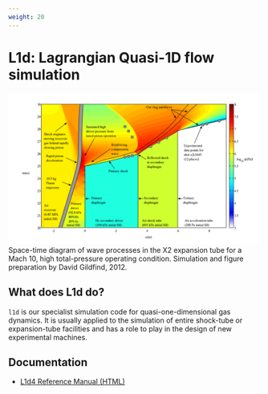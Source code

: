 ```yaml
---
weight: 20
---
```


# L1d: Lagrangian Quasi-1D flow simulation

![](/images/L1d_tube_analysis_plot_m10p0_plot_600dpi_xshift.png)
Space-time diagram of wave processes in the X2 expansion tube for a Mach 10, high total-pressure operating condition. Simulation and figure preparation by David Gildfind, 2012.

## What does L1d do?

`l1d` is our specialist simulation code for quasi-one-dimensional gas dynamics.
It is usually applied to the simulation of entire shock-tube or expansion-tube facilities
and has a role to play in the design of new experimental machines.

## Documentation
- [L1d4 Reference Manual (HTML)](/html/l1d-reference-manual.html)
